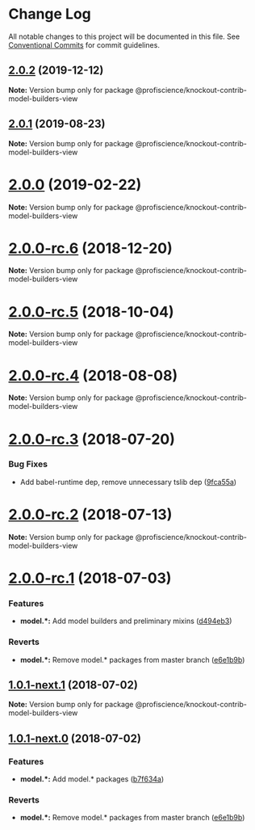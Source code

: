 # Change Log

All notable changes to this project will be documented in this file.
See [Conventional Commits](https://conventionalcommits.org) for commit guidelines.

## [2.0.2](https://github.com/Profiscience/knockout-contrib/compare/@profiscience/knockout-contrib-model-builders-view@2.0.1...@profiscience/knockout-contrib-model-builders-view@2.0.2) (2019-12-12)

**Note:** Version bump only for package @profiscience/knockout-contrib-model-builders-view





## [2.0.1](https://github.com/Profiscience/knockout-contrib/compare/@profiscience/knockout-contrib-model-builders-view@2.0.0...@profiscience/knockout-contrib-model-builders-view@2.0.1) (2019-08-23)

**Note:** Version bump only for package @profiscience/knockout-contrib-model-builders-view





# [2.0.0](https://github.com/Profiscience/knockout-contrib/compare/@profiscience/knockout-contrib-model-builders-view@2.0.0-rc.6...@profiscience/knockout-contrib-model-builders-view@2.0.0) (2019-02-22)

**Note:** Version bump only for package @profiscience/knockout-contrib-model-builders-view

# [2.0.0-rc.6](https://github.com/Profiscience/knockout-contrib/compare/@profiscience/knockout-contrib-model-builders-view@2.0.0-rc.5...@profiscience/knockout-contrib-model-builders-view@2.0.0-rc.6) (2018-12-20)

**Note:** Version bump only for package @profiscience/knockout-contrib-model-builders-view

<a name="2.0.0-rc.5"></a>

# [2.0.0-rc.5](https://github.com/Profiscience/knockout-contrib/compare/@profiscience/knockout-contrib-model-builders-view@2.0.0-rc.4...@profiscience/knockout-contrib-model-builders-view@2.0.0-rc.5) (2018-10-04)

**Note:** Version bump only for package @profiscience/knockout-contrib-model-builders-view

<a name="2.0.0-rc.4"></a>

# [2.0.0-rc.4](https://github.com/Profiscience/knockout-contrib/compare/@profiscience/knockout-contrib-model-builders-view@2.0.0-rc.3...@profiscience/knockout-contrib-model-builders-view@2.0.0-rc.4) (2018-08-08)

**Note:** Version bump only for package @profiscience/knockout-contrib-model-builders-view

<a name="2.0.0-rc.3"></a>

# [2.0.0-rc.3](https://github.com/Profiscience/knockout-contrib/compare/@profiscience/knockout-contrib-model-builders-view@2.0.0-rc.2...@profiscience/knockout-contrib-model-builders-view@2.0.0-rc.3) (2018-07-20)

### Bug Fixes

- Add babel-runtime dep, remove unnecessary tslib dep ([9fca55a](https://github.com/Profiscience/knockout-contrib/commit/9fca55a))

<a name="2.0.0-rc.2"></a>

# [2.0.0-rc.2](https://github.com/Profiscience/knockout-contrib/compare/@profiscience/knockout-contrib-model-builders-view@2.0.0-rc.1...@profiscience/knockout-contrib-model-builders-view@2.0.0-rc.2) (2018-07-13)

**Note:** Version bump only for package @profiscience/knockout-contrib-model-builders-view

<a name="2.0.0-rc.1"></a>

# [2.0.0-rc.1](https://github.com/Profiscience/knockout-contrib/compare/@profiscience/knockout-contrib-model-builders-view@1.0.0-alpha.12...@profiscience/knockout-contrib-model-builders-view@2.0.0-rc.1) (2018-07-03)

### Features

- **model.\*:** Add model builders and preliminary mixins ([d494eb3](https://github.com/Profiscience/knockout-contrib/commit/d494eb3))

### Reverts

- **model.\*:** Remove model.\* packages from master branch ([e6e1b9b](https://github.com/Profiscience/knockout-contrib/commit/e6e1b9b))

<a name="1.0.1-next.1"></a>

## [1.0.1-next.1](https://github.com/Profiscience/knockout-contrib/compare/@profiscience/knockout-contrib-model-builders-view@1.0.1-next.0...@profiscience/knockout-contrib-model-builders-view@1.0.1-next.1) (2018-07-02)

**Note:** Version bump only for package @profiscience/knockout-contrib-model-builders-view

<a name="1.0.1-next.0"></a>

## [1.0.1-next.0](https://github.com/Profiscience/knockout-contrib/compare/@profiscience/knockout-contrib-model-builders-view@1.0.0-alpha.12...@profiscience/knockout-contrib-model-builders-view@1.0.1-next.0) (2018-07-02)

### Features

- **model.\*:** Add model.\* packages ([b7f634a](https://github.com/Profiscience/knockout-contrib/commit/b7f634a))

### Reverts

- **model.\*:** Remove model.\* packages from master branch ([e6e1b9b](https://github.com/Profiscience/knockout-contrib/commit/e6e1b9b))
